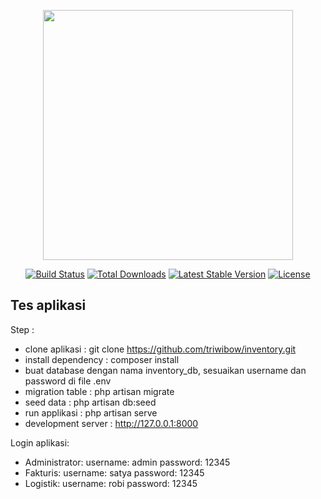 <p align="center"><a href="https://laravel.com" target="_blank"><img src="https://raw.githubusercontent.com/laravel/art/master/logo-lockup/5%20SVG/2%20CMYK/1%20Full%20Color/laravel-logolockup-cmyk-red.svg" width="400"></a></p>

<p align="center">
<a href="https://travis-ci.org/laravel/framework"><img src="https://travis-ci.org/laravel/framework.svg" alt="Build Status"></a>
<a href="https://packagist.org/packages/laravel/framework"><img src="https://poser.pugx.org/laravel/framework/d/total.svg" alt="Total Downloads"></a>
<a href="https://packagist.org/packages/laravel/framework"><img src="https://poser.pugx.org/laravel/framework/v/stable.svg" alt="Latest Stable Version"></a>
<a href="https://packagist.org/packages/laravel/framework"><img src="https://poser.pugx.org/laravel/framework/license.svg" alt="License"></a>
</p>

## Tes aplikasi
Step :
- clone aplikasi : git clone https://github.com/triwibow/inventory.git
- install dependency : composer install
- buat database dengan nama inventory_db, sesuaikan username dan password di file .env
- migration table : php artisan migrate
- seed data : php artisan db:seed
- run applikasi : php artisan serve
- development server : http://127.0.0.1:8000

Login aplikasi:

- Administrator:
                username: admin
                password: 12345
- Fakturis:
                username: satya
                password: 12345
- Logistik:
                username: robi
                password: 12345